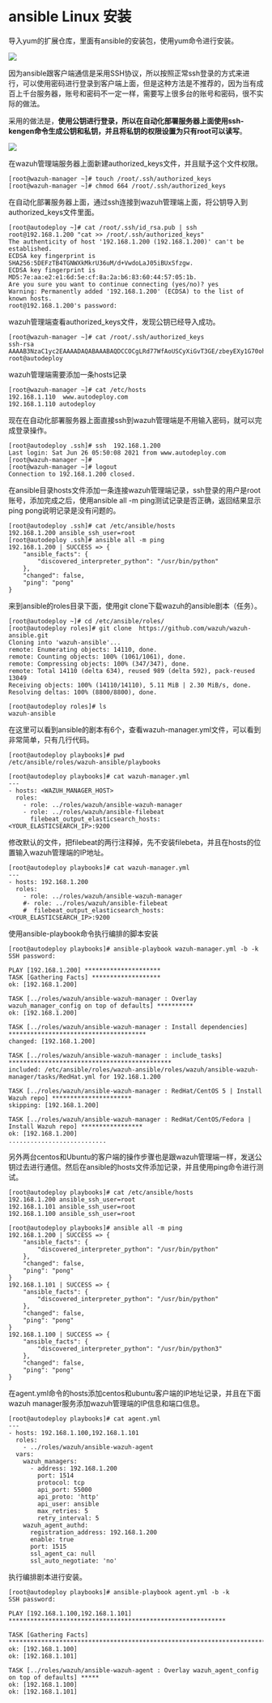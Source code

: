 # ansible Linux 安装

导入yum的扩展仓库，里面有ansible的安装包，使用yum命令进行安装。

![](<../../../.gitbook/assets/image (30).png>)

因为ansible跟客户端通信是采用SSH协议，所以按照正常ssh登录的方式来进行，可以使用密码进行登录到客户端上面，但是这种方法是不推荐的，因为当有成百上千台服务器，账号和密码不一定一样，需要写上很多台的账号和密码，很不实际的做法。

采用的做法是，**使用公钥进行登录，所以在自动化部署服务器上面使用ssh-kengen命令生成公钥和私钥，并且将私钥的权限设置为只有root可以读写**。

![](<../../../.gitbook/assets/image (32).png>)

在wazuh管理端服务器上面新建authorized\_keys文件，并且赋予这个文件权限。

```
[root@wazuh-manager ~]# touch /root/.ssh/authorized_keys
[root@wazuh-manager ~]# chmod 664 /root/.ssh/authorized_keys
```

在自动化部署服务器上面，通过ssh连接到wazuh管理端上面，将公钥导入到authorized\_keys文件里面。

```
[root@autodeploy ~]# cat /root/.ssh/id_rsa.pub | ssh root@192.168.1.200 "cat >> /root/.ssh/authorized_keys"
The authenticity of host '192.168.1.200 (192.168.1.200)' can't be established.
ECDSA key fingerprint is SHA256:5DEFzTB4TGNWXkMkrU36uM/d+VwdoLaJ05iBUxSfzgw.
ECDSA key fingerprint is MD5:7e:aa:e2:e1:6d:5e:cf:8a:2a:b6:83:60:44:57:05:1b.
Are you sure you want to continue connecting (yes/no)? yes
Warning: Permanently added '192.168.1.200' (ECDSA) to the list of known hosts.
root@192.168.1.200's password: 
```

wazuh管理端查看authorized\_keys文件，发现公钥已经导入成功。

```
[root@wazuh-manager ~]# cat /root/.ssh/authorized_keys 
ssh-rsa AAAAB3NzaC1yc2EAAAADAQABAAABAQDCCOCgLRd77WfAoUSCyXiGvT3GE/zbeyEXy1G70ohy2c1fQ8DfAfwnK/G7wk58NSpYSdjx1DXJoKJf9ZKgUwhC18S/XzRnyCNh3Q7H6NIWBbfAs3qSdoaz2i7SB6ghqSrXSt82MPBWk1II7f/b8mgwpybQnRJXNOsXuD5axYUTmXE7EJclMpCY75bj2Atjg7Pz3ixtH8dIQQoK8+2cmtX1+E51JR1dlVXqS9xpa9Z9vYR1zrofv+o3RJm9KeKu9YZFW/KKCyM/iG4fNPjuevp3qsH8rF5q8gjJRDd3b4lV2/AC4spS02SnEq4DtdXg8znbEfLnvaooWh5FUb47SHZP root@autodeploy
```

wazuh管理端需要添加一条hosts记录

```
[root@wazuh-manager ~]# cat /etc/hosts
192.168.1.110  www.autodeploy.com
192.168.1.110 autodeploy
```

现在在自动化部署服务器上面直接ssh到wazuh管理端是不用输入密码，就可以完成登录操作。

```
[root@autodeploy .ssh]# ssh  192.168.1.200 
Last login: Sat Jun 26 05:50:08 2021 from www.autodeploy.com
[root@wazuh-manager ~]# 
[root@wazuh-manager ~]# logout 
Connection to 192.168.1.200 closed.
```

在ansible目录hosts文件添加一条连接wazuh管理端记录，ssh登录的用户是root账号，添加完成之后，使用ansible all -m ping测试记录是否正确，返回结果显示ping pong说明记录是没有问题的。

```
[root@autodeploy .ssh]# cat /etc/ansible/hosts 
192.168.1.200 ansible_ssh_user=root
[root@autodeploy .ssh]# ansible all -m ping
192.168.1.200 | SUCCESS => {
    "ansible_facts": {
        "discovered_interpreter_python": "/usr/bin/python"
    }, 
    "changed": false, 
    "ping": "pong"
}
```

来到ansible的roles目录下面，使用git clone下载wazuh的ansible剧本（任务）。

```
[root@autodeploy ~]# cd /etc/ansible/roles/
[root@autodeploy roles]# git clone  https://github.com/wazuh/wazuh-ansible.git
Cloning into 'wazuh-ansible'...
remote: Enumerating objects: 14110, done.
remote: Counting objects: 100% (1061/1061), done.
remote: Compressing objects: 100% (347/347), done.
remote: Total 14110 (delta 634), reused 989 (delta 592), pack-reused 13049
Receiving objects: 100% (14110/14110), 5.11 MiB | 2.30 MiB/s, done.
Resolving deltas: 100% (8800/8800), done.

[root@autodeploy roles]# ls
wazuh-ansible

```

在这里可以看到ansible的剧本有6个，查看wazuh-manager.yml文件，可以看到非常简单，只有几行代码。

```
[root@autodeploy playbooks]# pwd
/etc/ansible/roles/wazuh-ansible/playbooks

[root@autodeploy playbooks]# cat wazuh-manager.yml 
---
- hosts: <WAZUH_MANAGER_HOST>
  roles:
    - role: ../roles/wazuh/ansible-wazuh-manager
    - role: ../roles/wazuh/ansible-filebeat
      filebeat_output_elasticsearch_hosts: <YOUR_ELASTICSEARCH_IP>:9200
```

修改默认的文件，把filebeat的两行注释掉，先不安装filebeta，并且在hosts的位置输入wazuh管理端的IP地址。

```
[root@autodeploy playbooks]# cat wazuh-manager.yml 
---
- hosts: 192.168.1.200
  roles:
    - role: ../roles/wazuh/ansible-wazuh-manager
    #- role: ../roles/wazuh/ansible-filebeat
    #  filebeat_output_elasticsearch_hosts: <YOUR_ELASTICSEARCH_IP>:9200
```

使用ansible-playbook命令执行编排的脚本安装

```
[root@autodeploy playbooks]# ansible-playbook wazuh-manager.yml -b -k
SSH password: 

PLAY [192.168.1.200] *********************
TASK [Gathering Facts] *******************
ok: [192.168.1.200]

TASK [../roles/wazuh/ansible-wazuh-manager : Overlay wazuh_manager_config on top of defaults] **********
ok: [192.168.1.200]

TASK [../roles/wazuh/ansible-wazuh-manager : Install dependencies] **************************************
changed: [192.168.1.200]

TASK [../roles/wazuh/ansible-wazuh-manager : include_tasks] *********************************************
included: /etc/ansible/roles/wazuh-ansible/roles/wazuh/ansible-wazuh-manager/tasks/RedHat.yml for 192.168.1.200

TASK [../roles/wazuh/ansible-wazuh-manager : RedHat/CentOS 5 | Install Wazuh repo] **********************
skipping: [192.168.1.200]

TASK [../roles/wazuh/ansible-wazuh-manager : RedHat/CentOS/Fedora | Install Wazuh repo] *****************
ok: [192.168.1.200]
...........................

```

另外两台centos和Ubuntu的客户端的操作步骤也是跟wazuh管理端一样，发送公钥过去进行通信。然后在ansible的hosts文件添加记录，并且使用ping命令进行测试。

```
[root@autodeploy playbooks]# cat /etc/ansible/hosts 
192.168.1.200 ansible_ssh_user=root
192.168.1.101 ansible_ssh_user=root
192.168.1.100 ansible_ssh_user=root

[root@autodeploy playbooks]# ansible all -m ping
192.168.1.200 | SUCCESS => {
    "ansible_facts": {
        "discovered_interpreter_python": "/usr/bin/python"
    }, 
    "changed": false, 
    "ping": "pong"
}
192.168.1.101 | SUCCESS => {
    "ansible_facts": {
        "discovered_interpreter_python": "/usr/bin/python"
    }, 
    "changed": false, 
    "ping": "pong"
}
192.168.1.100 | SUCCESS => {
    "ansible_facts": {
        "discovered_interpreter_python": "/usr/bin/python3"
    }, 
    "changed": false, 
    "ping": "pong"
}
```

在agent.yml命令的hosts添加centos和ubuntu客户端的IP地址记录，并且在下面wazuh manager服务添加wazuh管理端的IP信息和端口信息。

```
[root@autodeploy playbooks]# cat agent.yml 
---
- hosts: 192.168.1.100,192.168.1.101
  roles:
    - ../roles/wazuh/ansible-wazuh-agent
  vars:
    wazuh_managers:
      - address: 192.168.1.200
        port: 1514
        protocol: tcp
        api_port: 55000
        api_proto: 'http'
        api_user: ansible
        max_retries: 5
        retry_interval: 5
    wazuh_agent_authd:
      registration_address: 192.168.1.200 
      enable: true
      port: 1515
      ssl_agent_ca: null
      ssl_auto_negotiate: 'no'
```

执行编排剧本进行安装。

```
[root@autodeploy playbooks]# ansible-playbook agent.yml -b -k
SSH password: 

PLAY [192.168.1.100,192.168.1.101] ************************************************************

TASK [Gathering Facts] ************************************************************************
ok: [192.168.1.100]
ok: [192.168.1.101]

TASK [../roles/wazuh/ansible-wazuh-agent : Overlay wazuh_agent_config on top of defaults] *****
ok: [192.168.1.100]
ok: [192.168.1.101]

```
